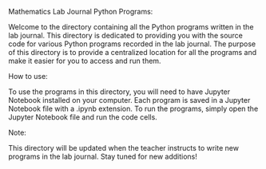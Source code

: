 Mathematics Lab Journal Python Programs:

Welcome to the directory containing all the Python programs written in the lab journal. This directory is dedicated to providing you with the source code for various Python programs recorded in the lab journal. The purpose of this directory is to provide a centralized location for all the programs and make it easier for you to access and run them.

How to use:

To use the programs in this directory, you will need to have Jupyter Notebook installed on your computer. Each program is saved in a Jupyter Notebook file with a .ipynb extension. To run the programs, simply open the Jupyter Notebook file and run the code cells.

Note:

This directory will be updated when the teacher instructs to write new programs in the lab journal. Stay tuned for new additions!
